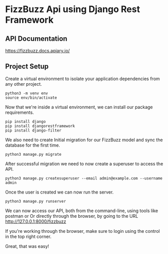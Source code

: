 # FizzBuzz Api using Django Rest Framework


## API Documentation
https://fizzbuzz.docs.apiary.io/

## Project Setup


Create a virtual environment to isolate your application dependencies from any other project. 

```
python3 -m venv env
source env/bin/activate
```

Now that we're inside a virtual environment, we can install our package requirements.

```
pip install django
pip install djangorestframework
pip install django-filter
```

We also need to create Initial migration for our FizzBuzz model and sync the database for the first time.

``` 
python3 manage.py migrate
```

After successful migration we need to now create a superuser to access the API. 

```
python3 manage.py createsuperuser --email admin@example.com --username admin
```

Once the user is created we can now run the server.

```
python3 manage.py runserver
```

We can now access our API, both from the command-line, using tools like postman or Or directly through the browser, by going to the URL http://127.0.0.1:8000/fizzbuzz

If you're working through the browser, make sure to login using the control in the top right corner.

Great, that was easy!



